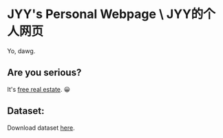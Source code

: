 # JYY's Personal Webpage \ JYY的个人网页
Yo, dawg. 

## Are you serious?
It's [free real estate](https://www.gov.cn/zhengce/2022-04/18/content_5685895.htm). 😀

## Dataset:
Download dataset [here](https://zenodo.org/).

